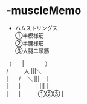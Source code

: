 # -muscleMemo

- ハムストリングス  
①半模様筋  
②半腱様筋  
③大腿二頭筋  
 
 （　　|　　　　）  
  /　　　人    |||＼  
  |　　/　 ＼  |||　｜  
  |　　|　　　| |||  |  
  |　　|　　　|①②③ |
        
